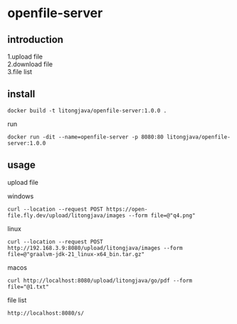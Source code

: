 # openfile-server
## introduction
1.upload file   
2.download file  
3.file list  

## install
```
docker build -t litongjava/openfile-server:1.0.0 .
```
run
```
docker run -dit --name=openfile-server -p 8080:80 litongjava/openfile-server:1.0.0
```



## usage
upload file

windows
```
curl --location --request POST https://open-file.fly.dev/upload/litongjava/images --form file=@"q4.png"
```
linux
```shell
curl --location --request POST http://192.168.3.9:8080/upload/litongjava/images --form file=@"graalvm-jdk-21_linux-x64_bin.tar.gz"
```
macos
```
curl http://localhost:8080/upload/litongjava/go/pdf --form file="@1.txt"
```

file list
```
http://localhost:8080/s/
```

